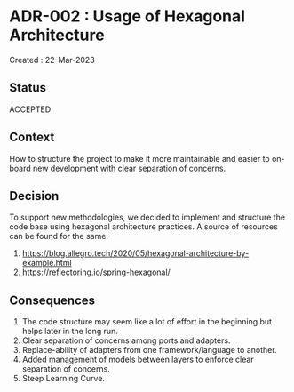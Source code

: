 # ADR-002 : Usage of Hexagonal Architecture
Created : 22-Mar-2023
## Status
ACCEPTED
## Context
How to structure the project to make it more maintainable and easier to on-board new development with clear separation of concerns.
## Decision
To support new methodologies, we decided to implement and structure the code base using hexagonal architecture practices.
A source of resources can be found for the same:

1. https://blog.allegro.tech/2020/05/hexagonal-architecture-by-example.html
2. https://reflectoring.io/spring-hexagonal/
## Consequences
1. The code structure may seem like a lot of effort in the beginning but helps later in the long run.
2. Clear separation of concerns among ports and adapters.
3. Replace-ability of adapters from one framework/language to another.
4. Added management of models between layers to enforce clear separation of concerns.
5. Steep Learning Curve.